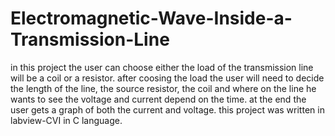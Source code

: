 # Electromagnetic-Wave-Inside-a-Transmission-Line
in this project the user can choose either the load of the transmission line will be a coil or a resistor.
after coosing the load the user will need to decide the length of the line, the source resistor, the coil and where on the line he wants to see the voltage and current depend on the time.
at the end the user gets a graph of both the current and voltage.
this project was written in labview-CVI in C language.
